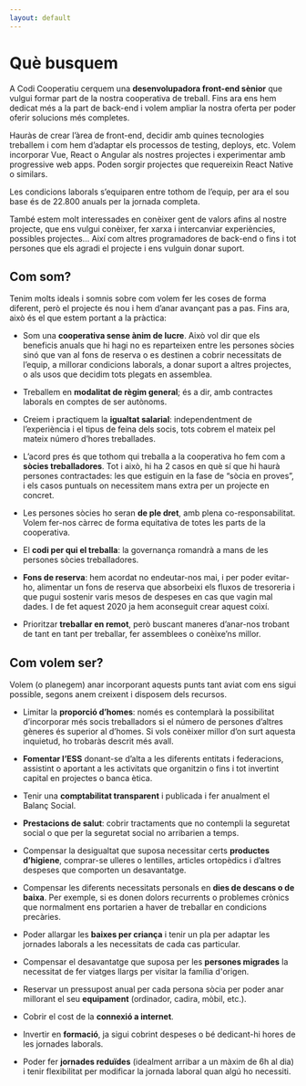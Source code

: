 ```yaml
---
layout: default
---
```


# Què busquem

A Codi Cooperatiu cerquem una **desenvolupadora front-end sènior** que vulgui formar part de la nostra cooperativa de treball. Fins ara ens hem dedicat més a la part de back-end i volem ampliar la nostra oferta per poder oferir solucions més completes. 

Hauràs de crear l’àrea de front-end, decidir amb quines tecnologies treballem i com hem d’adaptar els processos de testing, deploys, etc. Volem incorporar Vue, React o Angular als nostres projectes i experimentar amb progressive web apps. Poden sorgir projectes que requereixin React Native o similars.

Les condicions laborals s’equiparen entre tothom de l’equip, per ara el sou base és de 22.800 anuals per la jornada completa.

També estem molt interessades en conèixer gent de valors afins al nostre projecte, que ens vulgui conèixer, fer xarxa i intercanviar experiències, possibles projectes… Així com altres programadores de back-end o fins i tot persones que els agradi el projecte i ens vulguin donar suport.

## Com som?

Tenim molts ideals i somnis sobre com volem fer les coses de forma diferent, però el projecte és nou i hem d’anar avançant pas a pas. Fins ara, això és el que estem portant a la pràctica:

- Som una **cooperativa sense ànim de lucre**. Això vol dir que els beneficis anuals que hi hagi no es reparteixen entre les persones sòcies sinó que van al fons de reserva o es destinen a cobrir necessitats de l’equip, a millorar condicions laborals, a donar suport a altres projectes, o als usos que decidim tots plegats en assemblea.

- Treballem en **modalitat de règim general**; és a dir, amb contractes laborals en comptes de ser autònoms.

- Creiem i practiquem la **igualtat salarial**: independentment de l’experiència i el tipus de feina dels socis, tots cobrem el mateix pel mateix número d’hores treballades.

- L’acord pres és que tothom qui treballa a la cooperativa ho fem com a **sòcies treballadores**. Tot i això, hi ha 2 casos en què sí que hi haurà persones contractades: les que estiguin en la fase de “sòcia en proves”, i els casos puntuals on necessitem mans extra per un projecte en concret.

- Les persones sòcies ho seran **de ple dret**, amb plena co-responsabilitat. Volem fer-nos càrrec de forma equitativa de totes les parts de la cooperativa.

- El **codi per qui el treballa**: la governança romandrà a mans de les persones sòcies treballadores. 

- **Fons de reserva**: hem acordat no endeutar-nos mai, i per poder evitar-ho, alimentar un fons de reserva que absorbeixi els fluxos de tresoreria i que pugui sostenir varis mesos de despeses en cas que vagin mal dades. I de fet aquest 2020 ja hem aconseguit crear aquest coixí.

- Prioritzar **treballar en remot**, però buscant maneres d’anar-nos trobant de tant en tant per treballar, fer assemblees o conèixe’ns millor.

## Com volem ser?

Volem (o planegem) anar incorporant aquests punts tant aviat com ens sigui possible, segons anem creixent i disposem dels recursos.

- Limitar la **proporció d’homes**: només es contemplarà la possibilitat d’incorporar més socis treballadors si el número de persones d’altres gèneres és superior al d’homes. Si vols conèixer millor d’on surt aquesta inquietud, ho trobaràs descrit més avall.

- **Fomentar l’ESS** donant-se d’alta a les diferents entitats i federacions, assistint o aportant a les activitats que organitzin o fins i tot invertint capital en projectes o banca ètica.

- Tenir una **comptabilitat transparent** i publicada i fer anualment el Balanç Social.

- **Prestacions de salut**: cobrir tractaments que no contempli la seguretat social o que per la seguretat social no arribarien a temps.

- Compensar la desigualtat que suposa necessitar certs **productes d’higiene**, comprar-se ulleres o lentilles, articles ortopèdics i d’altres despeses que comporten un desavantatge.

- Compensar les diferents necessitats personals en **dies de descans o de baixa**. Per exemple, si es donen dolors recurrents o problemes crònics que normalment ens portarien a haver de treballar en condicions precàries.

- Poder allargar les **baixes per criança** i tenir un pla per adaptar les jornades laborals a les necessitats de cada cas particular.

- Compensar el desavantatge que suposa per les **persones migrades** la necessitat de fer viatges llargs per visitar la família d'origen.

- Reservar un pressupost anual per cada persona sòcia per poder anar millorant el seu **equipament** (ordinador, cadira, mòbil, etc.).

- Cobrir el cost de la **connexió a internet**.

- Invertir en **formació**, ja sigui cobrint despeses o bé dedicant-hi hores de les jornades laborals.

- Poder fer **jornades reduïdes** (idealment arribar a un màxim de 6h al dia) i tenir flexibilitat per modificar la jornada laboral quan algú ho necessiti.
